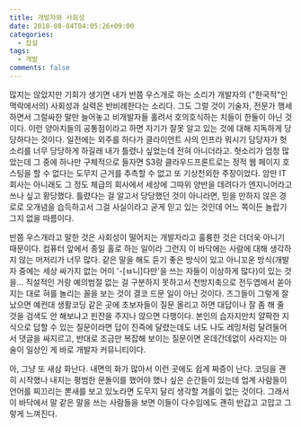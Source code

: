 ```yaml
---
title: 개발자와 사회성
date: 2018-08-04T04:05:26+09:00
categories:
  - 잡설
tags:
  - 개발
comments: false
---
```


 많지는 않았지만 기회가 생기면 내가 반쯤 우스개로 하는 소리가 개발자의 ("한국적"인 맥락에서의) 사회성과 실력은 반비례한다는 소리다. 그도 그럴 것이 기술자, 전문가 행세 하면서 그럴싸한 말만 늘어놓고 비개발자들 홀려서 호의호식하는 치들이 한둘이 아닌 것이다. 이런 양아치들의 공통점이라고 하면 자기가 잘못 알고 있는 것에 대해 지독하게 당당하다는 것이다. 일전에는 외주를 하다가 클라이언트 사의 인프라 뭐시기 담당자가 헛소리를 너무 당당하게 하길래 내가 틀렸나 싶었는데 전혀 아니더라고. 헛소리가 엄청 많았는데 그 중에 하나만 구체적으로 들자면 S3랑 클라우드프론트로는 정적 웹 페이지 호스팅을 할 수 없다는 도무지 근거를 추측할 수 없고 또 기상천외한 주장이었다. 암만 IT 회사는 아니래도 그 정도 체급의 회사에서 세상에 그따위 양반을 데려다가 엔지니어라고 쓰나 싶고 황당했다. 틀렸다는 걸 알고서 당당했던 것이 아니라면, 믿을 만하지 않은 경로로 오개념을 습득하고서 그걸 사실이라고 굳게 믿고 있는 것인데 어느 쪽이든 놀랍기 그지 없을 따름이다.

 반쯤 우스개라고 말한 것은 사회성이 떨어지는 개발자라고 훌륭한 것은 더더욱 아니기 때문이다. 컴퓨터 앞에서 종일 홀로 하는 일이라 그런지 이 바닥에는 사람에 대해 생각하지 않는 머저리가 너무 많다. 같은 말을 해도 듣기 좋은 방식이 있고 아니꼬운 방식(개발자 중에는 세상 싸가지 없는 어미 '-[ㅂ니]다만'을 쓰는 자들이 이상하게 많다)이 있는 것을... 직설적인 거랑 예의범절 없는 걸 구분하지 못하고서 천방지축으로 전두엽에서 쏟아지는 대로 혀를 놀리는 꼴을 보는 것이 결코 드문 일이 아닌 것이다. 즈그들이 그렇게 잘났으면 예컨대 생활코딩 같은 곳에 초보자들이 질문 올리고 하면 대답이나 잘 좀 해 줄 것을 검색도 안 해보냐고 핀잔을 주지나 않으면 다행이다. 본인의 습자지만치 얄팍한 지식으로 답할 수 있는 질문이라면 답이 진즉에 달렸는데도 너도 나도 레밍처럼 달려들어서 댓글을 싸지르고, 반대로 조금만 복잡해 보이는 질문이면 온데간데없이 사라지는 마술이 일상인 게 바로 개발자 커뮤니티이다.

 아, 그냥 또 새삼 화난다. 내면의 화가 많아서 이런 곳에도 쉽게 짜증이 난다. 코딩을 괜히 시작했나 내지는 평범한 문돌이를 했어야 했나 싶은 순간들이 있는데 업계 사람들이 언어를 찌끄리는 뽄새를 보고 있노라면 도무지 달리 생각할 겨를이 없는 것이다. 그래서 이 바닥에서 말 같은 말을 쓰는 사람들을 보면 이들이 다수임에도 괜히 반갑고 고맙고 그렇게 느껴진다.

